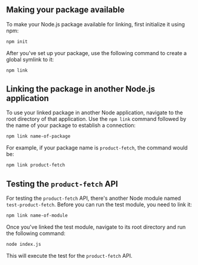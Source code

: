

## Making your package available

To make your Node.js package available for linking, first initialize it using npm:

```bash
npm init
```

After you've set up your package, use the following command to create a global symlink to it:

```bash
npm link
```

## Linking the package in another Node.js application

To use your linked package in another Node application, navigate to the root directory of that application. Use the `npm link` command followed by the name of your package to establish a connection:

```bash
npm link name-of-package
```

For example, if your package name is `product-fetch`, the command would be:

```bash
npm link product-fetch
```

## Testing the `product-fetch` API

For testing the `product-fetch` API, there's another Node module named `test-product-fetch`. Before you can run the test module, you need to link it:

```bash
npm link name-of-module
```

Once you've linked the test module, navigate to its root directory and run the following command:

```bash
node index.js
```

This will execute the test for the `product-fetch` API.
